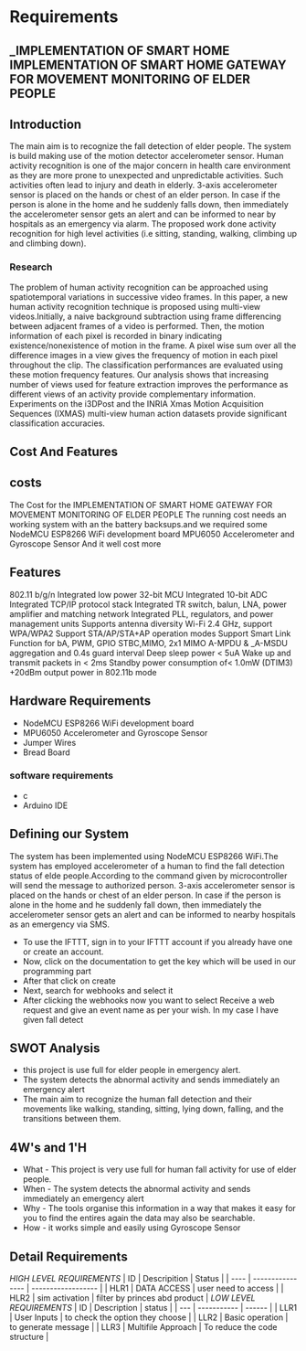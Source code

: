# Requirements
## _IMPLEMENTATION OF SMART HOME IMPLEMENTATION OF SMART HOME GATEWAY FOR MOVEMENT MONITORING OF ELDER PEOPLE
## Introduction
The main aim is to recognize the fall detection of elder people. The
system is build making use of the motion detector accelerometer sensor.
Human activity recognition is one of the major concern in health care
environment as they are more prone to unexpected and unpredictable
activities. Such activities often lead to injury and death in elderly. 3-axis
accelerometer sensor is placed on the hands or chest of an elder person. In
case if the person is alone in the home and he suddenly falls down, then
immediately the accelerometer sensor gets an alert and can be informed to
near by hospitals as an emergency via alarm. The proposed work done
activity recognition for high level activities (i.e sitting, standing, walking,
climbing up and climbing down).
### Research
The problem of human activity recognition can be approached using spatiotemporal variations in successive video frames. In this paper, a new human
activity recognition technique is proposed using multi-view videos.Initially, a naive background subtraction using frame differencing between
adjacent frames of a video is performed. Then, the motion information of
each pixel is recorded in binary indicating existence/nonexistence of motion
in the frame. A pixel wise sum over all the difference images in a view gives
the frequency of motion in each pixel throughout the clip. The classification
performances are evaluated using these motion frequency features. Our
analysis shows that increasing number of views used for feature extraction
improves the performance as different views of an activity provide
complementary information. Experiments on the i3DPost and the INRIA
Xmas Motion Acquisition Sequences (IXMAS) multi-view human action
datasets provide significant classification accuracies.
## Cost And Features
## costs
The Cost for the IMPLEMENTATION OF SMART HOME
GATEWAY FOR MOVEMENT MONITORING
OF ELDER PEOPLE The running cost needs an working system with an the battery backsups.and we required some NodeMCU ESP8266 WiFi development board  MPU6050 Accelerometer and Gyroscope Sensor And it well cost more
## Features
802.11 b/g/n
Integrated low power 32-bit MCU Integrated 10-bit ADC Integrated TCP/IP protocol stack Integrated TR switch, balun, LNA, power amplifier and matching network Integrated PLL, regulators, and power management units Supports antenna diversity Wi-Fi 2.4 GHz, support WPA/WPA2 Support STA/AP/STA+AP operation modes Support Smart Link Function for bA, PWM, GPIO STBC,MIMO, 2x1 MIMO A-MPDU & _A-MSDU aggregation and 0.4s guard interval Deep sleep power < 5uA Wake up and transmit packets in < 2ms Standby power consumption of< 1.0mW (DTIM3) +20dBm output power in 802.11b mode
## Hardware Requirements
- NodeMCU ESP8266 WiFi development board
-  MPU6050 Accelerometer and Gyroscope Sensor
- Jumper Wires
- Bread Board
### software requirements
- c
- Arduino IDE
## Defining our System
The system has been implemented using NodeMCU ESP8266 WiFi.The system has employed accelerometer of a human to find the fall detection status of elde people.According to the command given by microcontroller will send the message to authorized person. 3-axis accelerometer sensor is placed on the hands or chest of an elder person. In case if the person is alone in the home and he suddenly fall down, then immediately the accelerometer sensor gets an alert and can be informed to nearby hospitals as an emergency via SMS.
- To use the IFTTT, sign in to your IFTTT account if you already have one or create an account.
- Now, click on the documentation to get the key which will be used in our programming part
- After that click on create
- Next, search for webhooks and select it
- After clicking the webhooks now you want to select Receive a web request and give an event name as per your wish. In my case I have given fall detect
## SWOT Analysis
- this project is use full for elder people in emergency alert.
- The system detects the abnormal activity and sends immediately an emergency alert
- The main aim to recognize the human fall detection and their movements like walking, standing, sitting, lying down, falling, and the transitions between them.
## 4W's and 1'H
- What - This project is very use full for human fall activity for use of elder people.
- When - The system detects the abnormal activity and sends immediately an emergency alert
- Why - The tools organise this information in a way that makes it easy for you to find the entires again the data may also be searchable.
- How - it works simple and easily using Gyroscope Sensor
## Detail Requirements
_HIGH LEVEL REQUIREMENTS_
|   ID  |    Descripition   |        Status      |
| ----  |  ---------------- | ------------------ |
| HLR1  | DATA ACCESS       | user need to access |
| HLR2  | sim activation    | filter by princes abd product |
_LOW LEVEL REQUIREMENTS_
| ID  | Description | status |
| --- | ----------- | ------ |
| LLR1 | User Inputs | to check the option they choose |
| LLR2 | Basic operation | to generate message |
| LLR3 | Multifile Approach | To reduce the code structure |
